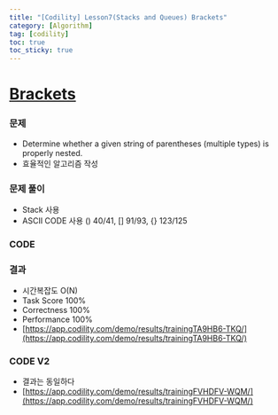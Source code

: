 ```yaml
---
title: "[Codility] Lesson7(Stacks and Queues) Brackets"
category: [Algorithm]
tag: [codility]
toc: true
toc_sticky: true
---
```


# [Brackets](https://app.codility.com/programmers/lessons/7-stacks_and_queues/brackets/)

### 문제

- Determine whether a given string of parentheses (multiple types) is properly nested.
- 효율적인 알고리즘 작성

### 문제 풀이

- Stack 사용
- ASCII CODE 사용 () 40/41, [] 91/93, {} 123/125

### CODE

<script src="https://gist.github.com/lyaesley/0b24a80cc22a1214005d1d6793d6b887.js"></script>

### 결과

- 시간복잡도 O(N)
- Task Score 100%
- Correctness 100%
- Performance 100%
- [https://app.codility.com/demo/results/trainingTA9HB6-TKQ/](https://app.codility.com/demo/results/trainingTA9HB6-TKQ/)

### CODE V2

<script src="https://gist.github.com/lyaesley/00fbb451dbc16d584527d765b57b1822.js"></script>


- 결과는 동일하다
- [https://app.codility.com/demo/results/trainingFVHDFV-WQM/](https://app.codility.com/demo/results/trainingFVHDFV-WQM/)

